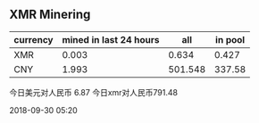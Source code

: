 ## XMR Minering

|currency|mined in last 24 hours|all|in pool|
|---|---|---|---|
|XMR|0.003|0.634|0.427|
|CNY|1.993|501.548|337.58|

今日美元对人民币 6.87	今日xmr对人民币791.48


2018-09-30 05:20
